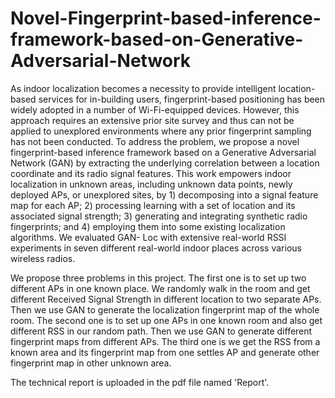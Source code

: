 # Novel-Fingerprint-based-inference-framework-based-on-Generative-Adversarial-Network

As indoor localization becomes a necessity to provide intelligent location-based services for in-building users, fingerprint-based positioning has been widely adopted in a number of Wi-Fi-equipped devices. However, this approach requires an extensive prior site survey and thus can not be applied to unexplored environments where any prior fingerprint sampling has not been conducted. To address the problem, we propose a novel fingerprint-based inference framework based on a Generative Adversarial Network (GAN) by extracting the underlying correlation between a location coordinate and its radio signal features. This work empowers indoor localization in unknown areas, including unknown data points, newly deployed APs, or unexplored sites, by 1) decomposing into a signal feature map for each AP; 2) processing learning with a set of location and its associated signal strength; 3) generating and integrating synthetic radio fingerprints; and 4) employing them into some existing localization algorithms. We evaluated GAN- Loc with extensive real-world RSSI experiments in seven different real-world indoor places across various wireless radios.

We propose three problems in this project. The first one is to set up two different APs in one known place. We randomly walk in the room and get different Received Signal Strength in different location to two separate APs. Then we use GAN to generate the localization fingerprint map of the whole room. 
The second one is to set up one APs in one known room and also get different RSS in our random path. Then we use GAN to generate different fingerprint maps from different APs. 
The third one is we get the RSS from a known area and its fingerprint map from one settles AP and generate other fingerprint map in other unknown area. 

The technical report is uploaded in the pdf file named 'Report'.
